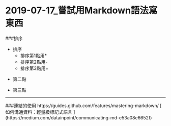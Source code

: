 # 2019-07-17_嘗試用Markdown語法寫東西
###排序
* 排序
  * 排序第1點用*
  - 排序第2點用-
  + 排序第3點用+
- 第二點
+ 第三點
<hr>
###連結的使用
https://guides.github.com/features/mastering-markdown/
[ 如何溝通資料：輕量級標記式語言 ](https://medium.com/datainpoint/communicating-md-e53a08e6652f)
